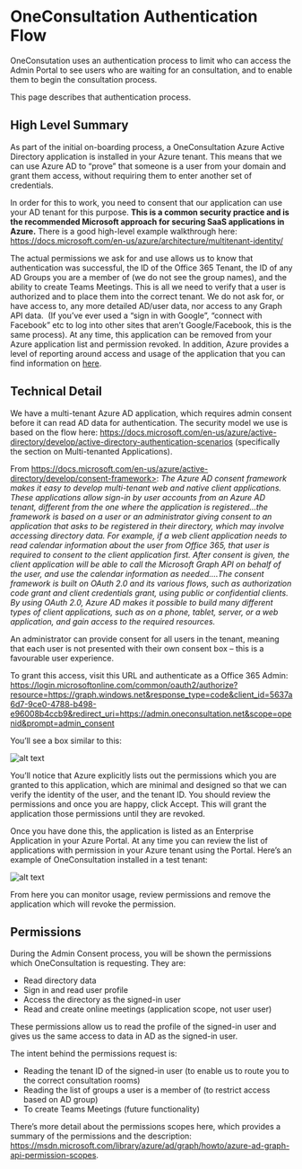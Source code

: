 # OneConsultation Authentication Flow

OneConsutation uses an authentication process to limit who can access the Admin Portal to see users who are waiting for an consultation, and to enable them to begin the consultation process.

This page describes that authentication process.

## High Level Summary

As part of the initial on-boarding process, a OneConsultation Azure Active Directory application is installed in your Azure tenant. This means that we can use Azure AD to “prove” that someone is a user from your domain and grant them access, without requiring them to enter another set of credentials. 

In order for this to work, you need to consent that our application can use your AD tenant for this purpose. **This is a common security practice and is the recommended Microsoft approach for securing SaaS applications in Azure.** There is a good high-level example walkthrough here: <https://docs.microsoft.com/en-us/azure/architecture/multitenant-identity/>

The actual permissions we ask for and use allows us to know that authentication was successful, the ID of the Office 365 Tenant, the ID of any AD Groups you are a member of (we do not see the group names), and the ability to create Teams Meetings. This is all we need to verify that a user is authorized and to place them into the correct tenant. We do not ask for, or have access to, any more detailed AD/user data, nor access to any Graph API data.  (If you’ve ever used a “sign in with Google”, “connect with Facebook” etc to log into other sites that aren’t Google/Facebook, this is the same process).
At any time, this application can be removed from your Azure application list and permission revoked. In addition, Azure provides a level of reporting around access and usage of the application that you can find information on [here](https://docs.microsoft.com/en-us/azure/active-directory/reports-monitoring/concept-usage-insights-report).

## Technical Detail

We have a multi-tenant Azure AD application, which requires admin consent before it can read  AD data for authentication. The security model we use is based on the flow here: <https://docs.microsoft.com/en-us/azure/active-directory/develop/active-directory-authentication-scenarios> (specifically the section on Multi-tenanted Applications). 

From https://docs.microsoft.com/en-us/azure/active-directory/develop/consent-framework>: *The Azure AD consent framework makes it easy to develop multi-tenant web and native client applications. These applications allow sign-in by user accounts from an Azure AD tenant, different from the one where the application is registered…the framework is based on a user or an administrator giving consent to an application that asks to be registered in their directory, which may involve accessing directory data. For example, if a web client application needs to read calendar information about the user from Office 365, that user is required to consent to the client application first. After consent is given, the client application will be able to call the Microsoft Graph API on behalf of the user, and use the calendar information as needed.…The consent framework is built on OAuth 2.0 and its various flows, such as authorization code grant and client credentials grant, using public or confidential clients. By using OAuth 2.0, Azure AD makes it possible to build many different types of client applications, such as on a phone, tablet, server, or a web application, and gain access to the required resources.*

An administrator can provide consent for all users in the tenant, meaning that each user is not presented with their own consent box – this is a favourable user experience.

To grant this access, visit this URL and authenticate as a Office 365 Admin: <https://login.microsoftonline.com/common/oauth2/authorize?resource=https://graph.windows.net&response_type=code&client_id=5637a6d7-9ce0-4788-b498-e96008b4ccb9&redirect_uri=https://admin.oneconsultation.net&scope=openid&prompt=admin_consent>

You’ll see a box similar to this:

![alt text](https://raw.githubusercontent.com/modalitysystems/oneconsultation-docs/master/images/auth/1.png "Azure AD Admin Consent")

You’ll notice that Azure explicitly lists out the permissions which you are granted to this application, which are minimal and designed so that we can verify the identity of the user, and the tenant ID. You should review the permissions and once you are happy, click Accept. This will grant the application those permissions until they are revoked. 

Once you have done this, the application is listed as an Enterprise Application in your Azure Portal. At any time you can review the list of applications with permission in your Azure tenant using the Portal. Here’s an example of OneConsultation installed in a test tenant:

![alt text](https://raw.githubusercontent.com/modalitysystems/oneconsultation-docs/master/images/auth/2.jpg "OneConsultatino AD Application")

From here you can monitor usage, review permissions and remove the application which will revoke the permission.

## Permissions

During the Admin Consent process, you will be shown the permissions which OneConsultation is requesting. They are:

 - Read directory data
 - Sign in and read user profile
 - Access the directory as the signed-in user
 - Read and create online meetings (application scope, not user user)

These permissions allow us to read the profile of the signed-in user and gives us the same access to data in AD as the signed-in user.

The intent behind the permissions request is:

 - Reading the tenant ID of the signed-in user (to enable us to route you to the correct consultation rooms)
 - Reading the list of groups a user is a member of (to restrict access based on AD group)
 - To create Teams Meetings (future functionality)


There’s more detail about the permissions scopes here, which provides a summary of the permissions and the description:
<https://msdn.microsoft.com/library/azure/ad/graph/howto/azure-ad-graph-api-permission-scopes>.










